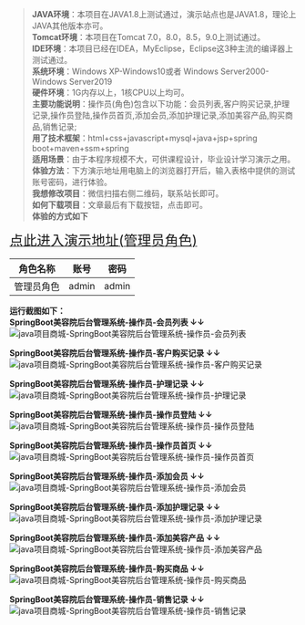 >  <strong><b>JAVA环境</b></strong>：本项目在JAVA1.8上测试通过，演示站点也是JAVA1.8，理论上JAVA其他版本亦可。  
>  <strong><b>Tomcat环境</b></strong>：本项目在Tomcat 7.0，8.0，8.5，9.0上测试通过。  
>  <strong><b>IDE环境</b></strong>：本项目已经在IDEA，MyEclipse，Eclipse这3种主流的编译器上测试通过。  
>  <strong><b>系统环境</b></strong>：Windows XP-Windows10或者 Windows Server2000-Windows Server2019  
>  <strong><b>硬件环境</b></strong>：1G内存以上，1核CPU以上均可。  
>  <strong><b>主要功能说明</b></strong>：操作员(角色)包含以下功能：会员列表,客户购买记录,护理记录,操作员登陆,操作员首页,添加会员,添加护理记录,添加美容产品,购买商品,销售记录;  
>  <strong><b>用了技术框架</b></strong>：html+css+javascript+mysql+java+jsp+spring boot+maven+ssm+spring  
>  <strong><b>适用场景</b></strong>：由于本程序规模不大，可供课程设计，毕业设计学习演示之用。  
>  <strong><b>体验方法</b></strong>：下方演示地址用电脑上的浏览器打开后，输入表格中提供的测试账号密码，进行体验。  
>  <strong><b>我想修改项目</b></strong>：微信扫描右侧二维码，联系站长即可。  
>  <strong><b>如何下载项目</b></strong>：文章最后有下载按钮，点击即可。     
<strong><b>体验的方式</b></strong><b>如下</b>  
  
  <a  rel="nofollow"  href="http://www.javademo.site:18092" target="_blank"><u><font size="5">点此进入演示地址(管理员角色)</font></u></a>  
  
  |  角色名称  |  账号  |  密码  |  
  | ------ | ------ | ------ |  
  |  管理员角色  |  admin  |  admin  |  
  
<strong><b>运行截图</b></strong><b>如下：</b>  
<strong><b> SpringBoot美容院后台管理系统-操作员-会员列表 ↓↓</b></strong> 
![java项目商城-SpringBoot美容院后台管理系统-操作员-会员列表](http://icodeshop.duwen.ink/65df9d5a37d14912905ab8a6e87c67ff.png?imageMogr2/auto-orient/thumbnail/1397x/format/png/blur/1x0/quality/75|watermark/1/image/aHR0cDovL2ljb2Rlc2hvcC5kdXdlbi5pbmsvYmxvZ28uanBn/dissolve/100/gravity/SouthEast/dx/10/dy/10) 

  
<strong><b> SpringBoot美容院后台管理系统-操作员-客户购买记录 ↓↓</b></strong> 
![java项目商城-SpringBoot美容院后台管理系统-操作员-客户购买记录](http://icodeshop.duwen.ink/ae19d511d4e3419884e7011ab19a1b64.png?imageMogr2/auto-orient/thumbnail/1397x/format/png/blur/1x0/quality/75|watermark/1/image/aHR0cDovL2ljb2Rlc2hvcC5kdXdlbi5pbmsvYmxvZ28uanBn/dissolve/100/gravity/SouthEast/dx/10/dy/10) 

  
<strong><b> SpringBoot美容院后台管理系统-操作员-护理记录 ↓↓</b></strong> 
![java项目商城-SpringBoot美容院后台管理系统-操作员-护理记录](http://icodeshop.duwen.ink/d40e101dbdf647918abecadce00232bf.png?imageMogr2/auto-orient/thumbnail/1397x/format/png/blur/1x0/quality/75|watermark/1/image/aHR0cDovL2ljb2Rlc2hvcC5kdXdlbi5pbmsvYmxvZ28uanBn/dissolve/100/gravity/SouthEast/dx/10/dy/10) 

  
<strong><b> SpringBoot美容院后台管理系统-操作员-操作员登陆 ↓↓</b></strong> 
![java项目商城-SpringBoot美容院后台管理系统-操作员-操作员登陆](http://icodeshop.duwen.ink/4de304e7035348a0a5302f78506566f6.png?imageMogr2/auto-orient/thumbnail/1397x/format/png/blur/1x0/quality/75|watermark/1/image/aHR0cDovL2ljb2Rlc2hvcC5kdXdlbi5pbmsvYmxvZ28uanBn/dissolve/100/gravity/SouthEast/dx/10/dy/10) 

  
<strong><b> SpringBoot美容院后台管理系统-操作员-操作员首页 ↓↓</b></strong> 
![java项目商城-SpringBoot美容院后台管理系统-操作员-操作员首页](http://icodeshop.duwen.ink/5c52aa5c6cfb4c2d821ee04cf2e5f6bd.png?imageMogr2/auto-orient/thumbnail/1397x/format/png/blur/1x0/quality/75|watermark/1/image/aHR0cDovL2ljb2Rlc2hvcC5kdXdlbi5pbmsvYmxvZ28uanBn/dissolve/100/gravity/SouthEast/dx/10/dy/10) 

  
<strong><b> SpringBoot美容院后台管理系统-操作员-添加会员 ↓↓</b></strong> 
![java项目商城-SpringBoot美容院后台管理系统-操作员-添加会员](http://icodeshop.duwen.ink/0afe538e32014030891c168d9e7be647.png?imageMogr2/auto-orient/thumbnail/1397x/format/png/blur/1x0/quality/75|watermark/1/image/aHR0cDovL2ljb2Rlc2hvcC5kdXdlbi5pbmsvYmxvZ28uanBn/dissolve/100/gravity/SouthEast/dx/10/dy/10) 

  
<strong><b> SpringBoot美容院后台管理系统-操作员-添加护理记录 ↓↓</b></strong> 
![java项目商城-SpringBoot美容院后台管理系统-操作员-添加护理记录](http://icodeshop.duwen.ink/8ab163d9eead473ca758f2633dc3b2f6.png?imageMogr2/auto-orient/thumbnail/1397x/format/png/blur/1x0/quality/75|watermark/1/image/aHR0cDovL2ljb2Rlc2hvcC5kdXdlbi5pbmsvYmxvZ28uanBn/dissolve/100/gravity/SouthEast/dx/10/dy/10) 

  
<strong><b> SpringBoot美容院后台管理系统-操作员-添加美容产品 ↓↓</b></strong> 
![java项目商城-SpringBoot美容院后台管理系统-操作员-添加美容产品](http://icodeshop.duwen.ink/db0d7ff1a7f14eef98f945ef2e98d119.png?imageMogr2/auto-orient/thumbnail/1397x/format/png/blur/1x0/quality/75|watermark/1/image/aHR0cDovL2ljb2Rlc2hvcC5kdXdlbi5pbmsvYmxvZ28uanBn/dissolve/100/gravity/SouthEast/dx/10/dy/10) 

  
<strong><b> SpringBoot美容院后台管理系统-操作员-购买商品 ↓↓</b></strong> 
![java项目商城-SpringBoot美容院后台管理系统-操作员-购买商品](http://icodeshop.duwen.ink/ad236837229f4af4800b71590e544f64.png?imageMogr2/auto-orient/thumbnail/1397x/format/png/blur/1x0/quality/75|watermark/1/image/aHR0cDovL2ljb2Rlc2hvcC5kdXdlbi5pbmsvYmxvZ28uanBn/dissolve/100/gravity/SouthEast/dx/10/dy/10) 

  
<a id="download"></a><strong><b> SpringBoot美容院后台管理系统-操作员-销售记录 ↓↓</b></strong> 
![java项目商城-SpringBoot美容院后台管理系统-操作员-销售记录](http://icodeshop.duwen.ink/127ac0c5320340ca8aae2813b09d5fc0.png?imageMogr2/auto-orient/thumbnail/1397x/format/png/blur/1x0/quality/75|watermark/1/image/aHR0cDovL2ljb2Rlc2hvcC5kdXdlbi5pbmsvYmxvZ28uanBn/dissolve/100/gravity/SouthEast/dx/10/dy/10) 

  
<p style="display:none"  >本源码关键字： 网页 web  毕业设计 实训 项目 计算机专业 软件开发 网站 程序 软件 管理系统 gui</p>  
